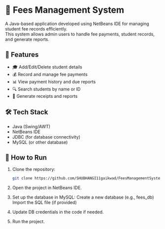 # 💸 Fees Management System

A Java-based application developed using NetBeans IDE for managing student fee records efficiently.  
This system allows admin users to handle fee payments, student records, and generate reports.

## 📌 Features

- 🎓 Add/Edit/Delete student details
- 💰 Record and manage fee payments
- 📊 View payment history and due reports
- 🔍 Search students by name or ID
- 📄 Generate receipts and reports

## 🛠️ Tech Stack

- Java (Swing/AWT)
- NetBeans IDE
- JDBC (for database connectivity)
- MySQL (or other database)

## 🚀 How to Run

1. Clone the repository:
   ```bash
   git clone https://github.com/SHUBHANGI11gaikwad/FeesManagementSystem.git

2. Open the project in NetBeans IDE.

3. Set up the database in MySQL:
   Create a new database (e.g., fees_db)
   Import the SQL file (if provided)

4. Update DB credentials in the code if needed.

5. Run the project.

